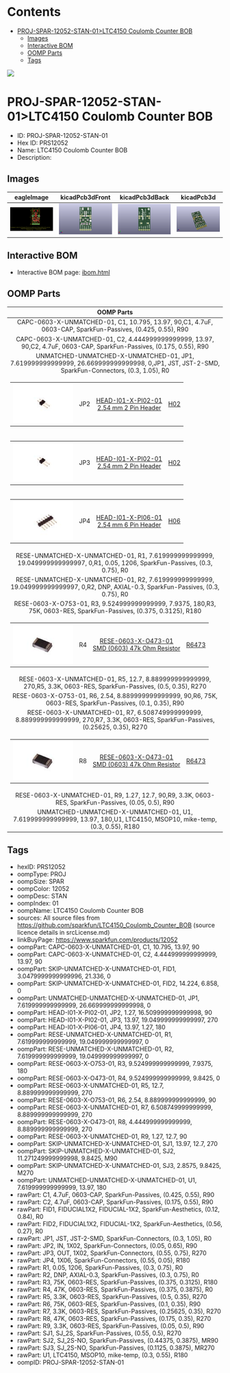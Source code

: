 



Contents
========

* [PROJ-SPAR-12052-STAN-01>LTC4150 Coulomb Counter BOB](#proj-spar-12052-stan-01ltc4150-coulomb-counter-bob)
	* [Images](#images)
	* [Interactive BOM](#interactive-bom)
	* [OOMP Parts](#oomp-parts)
	* [Tags](#tags)
  
![][im]
# PROJ-SPAR-12052-STAN-01>LTC4150 Coulomb Counter BOB

- ID: PROJ-SPAR-12052-STAN-01
- Hex ID: PRS12052
- Name: LTC4150 Coulomb Counter BOB
- Description: 

## Images
  
  

|eagleImage|kicadPcb3dFront|kicadPcb3dBack|kicadPcb3d|
| :---: | :---: | :---: | :---: |
|[![eagleImage](eagleImage_140.png)](eagleImage_600.png)|[![kicadPcb3dFront](kicadPcb3dFront_140.png)](kicadPcb3dFront_600.png)|[![kicadPcb3dBack](kicadPcb3dBack_140.png)](kicadPcb3dBack_600.png)|[![kicadPcb3d](kicadPcb3d_140.png)](kicadPcb3d_600.png)|

## Interactive BOM

- Interactive BOM page: [ibom.html](kicad/bom/ibom.html)

## OOMP Parts
  

|OOMP Parts|
| :---: |
|CAPC-0603-X-UNMATCHED-01, C1, 10.795, 13.97, 90,C1, 4.7uF, 0603-CAP, SparkFun-Passives, (0.425, 0.55), R90|
|CAPC-0603-X-UNMATCHED-01, C2, 4.444999999999999, 13.97, 90,C2, 4.7uF, 0603-CAP, SparkFun-Passives, (0.175, 0.55), R90|
|UNMATCHED-UNMATCHED-X-UNMATCHED-01, JP1, 7.619999999999999, 26.669999999999998, 0,JP1, JST, JST-2-SMD, SparkFun-Connectors, (0.3, 1.05), R0|
|<table><tr><td>![HEAD-I01-X-PI02-01](https://raw.githubusercontent.com/oomlout/oomlout_OOMP_parts/main/HEAD-I01-X-PI02-01/image_140.jpg)</td><td> JP2</td><td>[HEAD-I01-X-PI02-01<br>2.54 mm 2 Pin Header](https://github.com/oomlout/oomlout_OOMP_parts/tree/main/HEAD-I01-X-PI02-01/)</td><td>[H02](https://github.com/oomlout/oomlout_OOMP_parts/tree/main/HEAD-I01-X-PI02-01/)</td></tr></table>|
|<table><tr><td>![HEAD-I01-X-PI02-01](https://raw.githubusercontent.com/oomlout/oomlout_OOMP_parts/main/HEAD-I01-X-PI02-01/image_140.jpg)</td><td> JP3</td><td>[HEAD-I01-X-PI02-01<br>2.54 mm 2 Pin Header](https://github.com/oomlout/oomlout_OOMP_parts/tree/main/HEAD-I01-X-PI02-01/)</td><td>[H02](https://github.com/oomlout/oomlout_OOMP_parts/tree/main/HEAD-I01-X-PI02-01/)</td></tr></table>|
|<table><tr><td>![HEAD-I01-X-PI06-01](https://raw.githubusercontent.com/oomlout/oomlout_OOMP_parts/main/HEAD-I01-X-PI06-01/image_140.jpg)</td><td> JP4</td><td>[HEAD-I01-X-PI06-01<br>2.54 mm 6 Pin Header](https://github.com/oomlout/oomlout_OOMP_parts/tree/main/HEAD-I01-X-PI06-01/)</td><td>[H06](https://github.com/oomlout/oomlout_OOMP_parts/tree/main/HEAD-I01-X-PI06-01/)</td></tr></table>|
|RESE-UNMATCHED-X-UNMATCHED-01, R1, 7.619999999999999, 19.049999999999997, 0,R1, 0.05, 1206, SparkFun-Passives, (0.3, 0.75), R0|
|RESE-UNMATCHED-X-UNMATCHED-01, R2, 7.619999999999999, 19.049999999999997, 0,R2, DNP, AXIAL-0.3, SparkFun-Passives, (0.3, 0.75), R0|
|RESE-0603-X-O753-01, R3, 9.524999999999999, 7.9375, 180,R3, 75K, 0603-RES, SparkFun-Passives, (0.375, 0.3125), R180|
|<table><tr><td>![RESE-0603-X-O473-01](https://raw.githubusercontent.com/oomlout/oomlout_OOMP_parts/main/RESE-0603-X-O473-01/image_140.jpg)</td><td> R4</td><td>[RESE-0603-X-O473-01<br>SMD (0603) 47k Ohm Resistor](https://github.com/oomlout/oomlout_OOMP_parts/tree/main/RESE-0603-X-O473-01/)</td><td>[R6473](https://github.com/oomlout/oomlout_OOMP_parts/tree/main/RESE-0603-X-O473-01/)</td></tr></table>|
|RESE-0603-X-UNMATCHED-01, R5, 12.7, 8.889999999999999, 270,R5, 3.3K, 0603-RES, SparkFun-Passives, (0.5, 0.35), R270|
|RESE-0603-X-O753-01, R6, 2.54, 8.889999999999999, 90,R6, 75K, 0603-RES, SparkFun-Passives, (0.1, 0.35), R90|
|RESE-0603-X-UNMATCHED-01, R7, 6.508749999999999, 8.889999999999999, 270,R7, 3.3K, 0603-RES, SparkFun-Passives, (0.25625, 0.35), R270|
|<table><tr><td>![RESE-0603-X-O473-01](https://raw.githubusercontent.com/oomlout/oomlout_OOMP_parts/main/RESE-0603-X-O473-01/image_140.jpg)</td><td> R8</td><td>[RESE-0603-X-O473-01<br>SMD (0603) 47k Ohm Resistor](https://github.com/oomlout/oomlout_OOMP_parts/tree/main/RESE-0603-X-O473-01/)</td><td>[R6473](https://github.com/oomlout/oomlout_OOMP_parts/tree/main/RESE-0603-X-O473-01/)</td></tr></table>|
|RESE-0603-X-UNMATCHED-01, R9, 1.27, 12.7, 90,R9, 3.3K, 0603-RES, SparkFun-Passives, (0.05, 0.5), R90|
|UNMATCHED-UNMATCHED-X-UNMATCHED-01, U1, 7.619999999999999, 13.97, 180,U1, LTC4150, MSOP10, mike-temp, (0.3, 0.55), R180|

## Tags

- hexID: PRS12052
- oompType: PROJ
- oompSize: SPAR
- oompColor: 12052
- oompDesc: STAN
- oompIndex: 01
- oompName: LTC4150 Coulomb Counter BOB
- sources: All source files from https://github.com/sparkfun/LTC4150_Coulomb_Counter_BOB (source licence details in srcLicense.md)
- linkBuyPage: https://www.sparkfun.com/products/12052
- oompPart: CAPC-0603-X-UNMATCHED-01, C1, 10.795, 13.97, 90
- oompPart: CAPC-0603-X-UNMATCHED-01, C2, 4.444999999999999, 13.97, 90
- oompPart: SKIP-UNMATCHED-X-UNMATCHED-01, FID1, 3.0479999999999996, 21.336, 0
- oompPart: SKIP-UNMATCHED-X-UNMATCHED-01, FID2, 14.224, 6.858, 0
- oompPart: UNMATCHED-UNMATCHED-X-UNMATCHED-01, JP1, 7.619999999999999, 26.669999999999998, 0
- oompPart: HEAD-I01-X-PI02-01, JP2, 1.27, 16.509999999999998, 90
- oompPart: HEAD-I01-X-PI02-01, JP3, 13.97, 19.049999999999997, 270
- oompPart: HEAD-I01-X-PI06-01, JP4, 13.97, 1.27, 180
- oompPart: RESE-UNMATCHED-X-UNMATCHED-01, R1, 7.619999999999999, 19.049999999999997, 0
- oompPart: RESE-UNMATCHED-X-UNMATCHED-01, R2, 7.619999999999999, 19.049999999999997, 0
- oompPart: RESE-0603-X-O753-01, R3, 9.524999999999999, 7.9375, 180
- oompPart: RESE-0603-X-O473-01, R4, 9.524999999999999, 9.8425, 0
- oompPart: RESE-0603-X-UNMATCHED-01, R5, 12.7, 8.889999999999999, 270
- oompPart: RESE-0603-X-O753-01, R6, 2.54, 8.889999999999999, 90
- oompPart: RESE-0603-X-UNMATCHED-01, R7, 6.508749999999999, 8.889999999999999, 270
- oompPart: RESE-0603-X-O473-01, R8, 4.444999999999999, 8.889999999999999, 270
- oompPart: RESE-0603-X-UNMATCHED-01, R9, 1.27, 12.7, 90
- oompPart: SKIP-UNMATCHED-X-UNMATCHED-01, SJ1, 13.97, 12.7, 270
- oompPart: SKIP-UNMATCHED-X-UNMATCHED-01, SJ2, 11.271249999999998, 9.8425, M90
- oompPart: SKIP-UNMATCHED-X-UNMATCHED-01, SJ3, 2.8575, 9.8425, M270
- oompPart: UNMATCHED-UNMATCHED-X-UNMATCHED-01, U1, 7.619999999999999, 13.97, 180
- rawPart: C1, 4.7uF, 0603-CAP, SparkFun-Passives, (0.425, 0.55), R90
- rawPart: C2, 4.7uF, 0603-CAP, SparkFun-Passives, (0.175, 0.55), R90
- rawPart: FID1, FIDUCIAL1X2, FIDUCIAL-1X2, SparkFun-Aesthetics, (0.12, 0.84), R0
- rawPart: FID2, FIDUCIAL1X2, FIDUCIAL-1X2, SparkFun-Aesthetics, (0.56, 0.27), R0
- rawPart: JP1, JST, JST-2-SMD, SparkFun-Connectors, (0.3, 1.05), R0
- rawPart: JP2, IN, 1X02, SparkFun-Connectors, (0.05, 0.65), R90
- rawPart: JP3, OUT, 1X02, SparkFun-Connectors, (0.55, 0.75), R270
- rawPart: JP4, 1X06, SparkFun-Connectors, (0.55, 0.05), R180
- rawPart: R1, 0.05, 1206, SparkFun-Passives, (0.3, 0.75), R0
- rawPart: R2, DNP, AXIAL-0.3, SparkFun-Passives, (0.3, 0.75), R0
- rawPart: R3, 75K, 0603-RES, SparkFun-Passives, (0.375, 0.3125), R180
- rawPart: R4, 47K, 0603-RES, SparkFun-Passives, (0.375, 0.3875), R0
- rawPart: R5, 3.3K, 0603-RES, SparkFun-Passives, (0.5, 0.35), R270
- rawPart: R6, 75K, 0603-RES, SparkFun-Passives, (0.1, 0.35), R90
- rawPart: R7, 3.3K, 0603-RES, SparkFun-Passives, (0.25625, 0.35), R270
- rawPart: R8, 47K, 0603-RES, SparkFun-Passives, (0.175, 0.35), R270
- rawPart: R9, 3.3K, 0603-RES, SparkFun-Passives, (0.05, 0.5), R90
- rawPart: SJ1, SJ_2S, SparkFun-Passives, (0.55, 0.5), R270
- rawPart: SJ2, SJ_2S-NO, SparkFun-Passives, (0.44375, 0.3875), MR90
- rawPart: SJ3, SJ_2S-NO, SparkFun-Passives, (0.1125, 0.3875), MR270
- rawPart: U1, LTC4150, MSOP10, mike-temp, (0.3, 0.55), R180
- oompID: PROJ-SPAR-12052-STAN-01



[im]: kicadPcb3d_450.png
